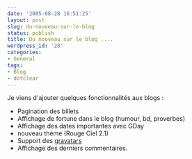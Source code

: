 ```yaml
---
date: '2005-08-28 16:51:25'
layout: post
slug: du-nouveau-sur-le-blog
status: publish
title: Du nouveau sur le blog ....
wordpress_id: '28'
categories:
- General
tags:
- Blog
- dotclear
---
```


Je viens d'ajouter quelques fonctionnalités aux blogs :

  * Pagination des billets	
  * Affichage de fortune dans le blog (humour, bd, proverbes)
  * Affichage des dates importantes avec GDay
  * nouveau thème (Rouge Ciel 2.1)
  * Support des [gravatars](http://www.gravatars.com)
  * Affichage des derniers commentaires.


